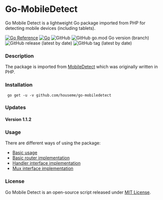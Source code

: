 Go-MobileDetect
==============

Go Mobile Detect is a lightweight Go package imported from PHP for detecting mobile devices (including tablets).

[![Go Reference](https://pkg.go.dev/badge/github.com/houseme/go-mobile-detect.svg)](https://pkg.go.dev/github.com/houseme/go-mobile-detect)
[![Go](https://github.com/houseme/go-mobile-detect/actions/workflows/go.yml/badge.svg)](https://github.com/housemecn/go-mobile-detect/actions/workflows/go.yml)
![GitHub](https://img.shields.io/github/license/houseme/go-mobile-detect?style=plastic)
![GitHub go.mod Go version (branch)](https://img.shields.io/github/go-mod/go-version/houseme/go-mobile-detect/main?style=flat-square)
![GitHub release (latest by date)](https://img.shields.io/github/v/release/houseme/go-mobile-detect?style=flat-square)
![GitHub tag (latest by date)](https://img.shields.io/github/v/tag/houseme/go-mobile-detect?style=flat-square)

### Description

The package is imported from [MobileDetect](http://mobiledetect.net/) which was originally written in PHP.

### Installation 

     go get -u -v github.com/houseme/go-mobiledetect 

### Updates 

#### Version 1.1.2


### Usage

There are different ways of using the package: 

- [Basic usage](examples/app.go) 
- [Basic router implementation](examples/router/main.go)
- [Handler interface implementation](examples/handler/main.go)
- [Mux interface implementation](examples/mux/main.go)

### License

Go Mobile Detect is an open-source script released under [MIT License](http://www.opensource.org/licenses/mit-license.php). 